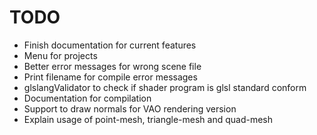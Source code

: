 
TODO
====

* Finish documentation for current features
* Menu for projects
* Better error messages for wrong scene file
* Print filename for compile error messages
* glslangValidator to check if shader program is glsl standard conform
* Documentation for compilation
* Support to draw normals for VAO rendering version
* Explain usage of point-mesh, triangle-mesh and quad-mesh
